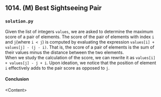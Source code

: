 ## 1014. (M) Best Sightseeing Pair

### `solution.py`
Given the list of integers `values`, we are asked to determine the maximum score of a pair of elements. The score of the pair of elements with index `i` and `j`(where `i < j`) is computed by evaluating the expression `values[i] + values[j] - (j - i)`. That is, the score of a pair of elements is the sum of their values minus the distance between the two elements.  
When we study the calculation of the score, we can rewrite it as `values[i] + values[j] - j + i`. Upon ideation, we notice that the position of element `i` effectively adds to the pair score as opposed to `j`.  

#### Conclusion
\<Content\>  
  

